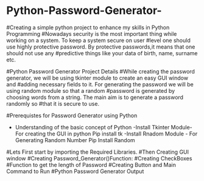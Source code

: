 # Python-Password-Generator-
#Creating a simple python project to enhance my skills in Python Programming
#Nowadays security is the most important thing while working on a system. To keep a system secure on user #level one should use highly protective password. By protective passwords,it means that one should not use any #predictive things like your data of birth, name, surname etc.

#Python Password Generator Project Details
#While creating the password generator, we will be using tkinter module to create an easy GUI window and #adding necessary fields to it. For generating the password we will be using random module so that a random #password is generated by choosing words from a string. The main aim is to generate a password randomly so #that it is secure to use. 

#Prerequistes for Password Generator using Python 

- Understanding of the basic concept of Python 
-Install Tkinter Module- For creating the GUI in python
Pip install tk 
-Install Rnadom Module - For Generating Random Number 
Pip Install Random 


#Lets First start by importing the Required Libraries. 
#Then Creating GUI window 
#Creating Password_Generator()Function:
#Creating CheckBoxes 
#Function to get the length of Password 
#Creating Button and Main Command to Run
#Python Password Generator Output 
